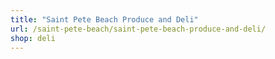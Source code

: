 ```yaml
---
title: "Saint Pete Beach Produce and Deli"
url: /saint-pete-beach/saint-pete-beach-produce-and-deli/
shop: deli
---
```

